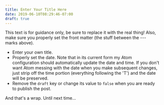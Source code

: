 ```yaml
---
title: Enter Your Title Here
date: 2019-06-10T08:29:46-07:00
draft: true 
---
```


This text is for guidance only, be sure to replace it with the real thing!  Also, make sure you properly set the front matter (the stuff between the --- marks above).  

- Enter your own title.
- Properly set the date.  Note that in its current form my Atom configuration should automatically update the date and time.  If you don't want Atom messing with the date when you make subsequent changes, just strip off the time portion (everything following the 'T') and the date will be preserved.
- Remove the `draft` key or change its value to `false` when you are ready to publish the post.

And that's a wrap.  Until next time...

